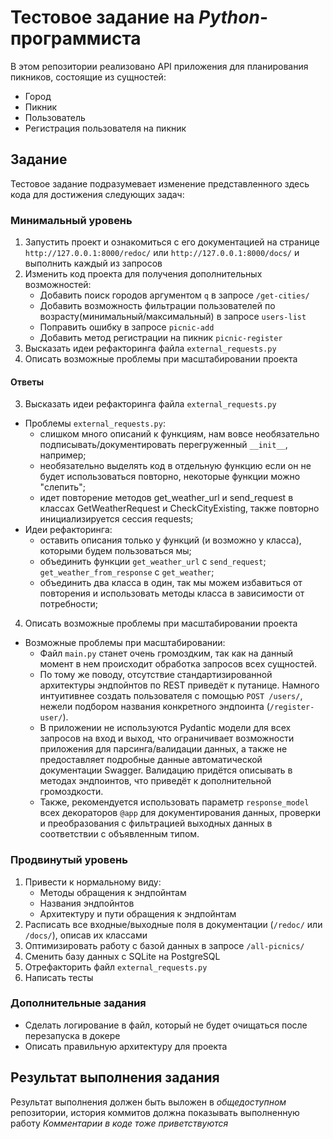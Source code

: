 # Тестовое задание на _Python_-программиста

В этом репозитории реализовано API приложения для планирования пикников, состоящие из сущностей:
 - Город
 - Пикник
 - Пользователь
 - Регистрация пользователя на пикник

## Задание
 Тестовое задание подразумевает изменение представленного здесь кода для достижения следующих задач:

### Минимальный уровень
  1. Запустить проект и ознакомиться с его документацией на странице `http://127.0.0.1:8000/redoc/`
     или `http://127.0.0.1:8000/docs/` 
     и выполнить каждый из запросов
  2. Изменить код проекта для получения дополнительных возможностей:
     - Добавить поиск городов аргументом `q` в запросе `/get-cities/`
     - Добавить возможность фильтрации пользователей по возрасту(минимальный/максимальный) в запросе `users-list`
     - Поправить ошибку в запросе `picnic-add`
     - Добавить метод регистрации на пикник `picnic-register`
  3. Высказать идеи рефакторинга файла `external_requests.py`
  4. Описать возможные проблемы при масштабировании проекта

#### Ответы
3. Высказать идеи рефакторинга файла `external_requests.py`
- Проблемы `external_requests.py`:
   - слишком много описаний к функциям, нам вовсе необязательно подписывать/документировать перегруженный `__init__`, например;
   - необязательно выделять код в отдельную функцию если он не будет использоваться повторно, некоторые функции можно "слепить";
   - идет повторение методов get_weather_url и send_request в классах GetWeatherRequest и CheckCityExisting, также повторно инициализируется сессия requests;
- Идеи рефакторинга:
   - оставить описания только у функций (и возможно у класса), которыми будем пользоваться мы;
   - объединить функции `get_weather_url` с `send_request`; `get_weather_from_response` с `get_weather`;
   - объединить два класса в один, так мы можем избавиться от повторения и использовать методы класса в зависимости от потребности;
4. Описать возможные проблемы при масштабировании проекта
- Возможные проблемы при масштабировании:
  - Файл `main.py` станет очень громоздким, так как на данный момент в нем происходит обработка запросов всех сущностей.
  - По тому же поводу, отсутствие стандартизированной архитектуры эндпойнтов по REST приведёт к путанице. Намного интуитивнее создать пользователя с помощью `POST /users/`, нежели подбором названия конкретного эндпоинта (`/register-user/`).
  - В приложении не используются Pydantic модели для всех запросов на вход и выход, что ограничивает возможности приложения для парсинга/валидации данных, а также не предоставляет подробные данные автоматической документации Swagger. Валидацию придётся описывать в методах эндпоинтов, что приведёт к дополнительной громоздкости.
  - Также, рекомендуется использовать параметр `response_model` всех декораторов `@app` для документирования данных, проверки и преобразования с фильтрацией выходных данных в соответствии с объявленным типом.
     
### Продвинутый уровень
  1. Привести к нормальному виду:
     - Методы обращения к эндпойнтам
     - Названия эндпойнтов
     - Архитектуру и пути обращения к эндпойнтам
  2. Расписать все входные/выходные поля в документации (`/redoc/` или `/docs/`), описав их классами
  3. Оптимизировать работу с базой данных в запросе `/all-picnics/`
  4. Сменить базу данных с SQLite на PostgreSQL
  5. Отрефакторить файл `external_requests.py`
  6. Написать тесты


### Дополнительные задания
  - Сделать логирование в файл, который не будет очищаться после перезапуска в докере
  - Описать правильную архитектуру для проекта


## Результат выполнения задания
Результат выполнения должен быть выложен в _общедоступном_ репозитории,
 история коммитов должна показывать выполненную работу
_Комментарии в коде тоже приветствуются_